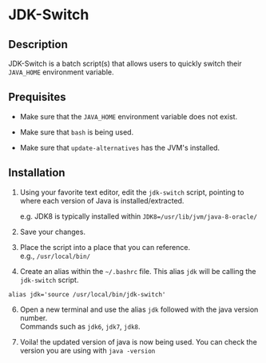 # JDK-Switch

## Description
JDK-Switch is a batch script(s) that allows users to quickly switch their `JAVA_HOME` environment variable.

## Prequisites
* Make sure that the `JAVA_HOME` environment variable does not exist.

* Make sure that `bash` is being used.

* Make sure that `update-alternatives` has the JVM's installed.

## Installation
1) Using your favorite text editor, edit the `jdk-switch` script, pointing to where each version of Java is installed/extracted.

    e.g. JDK8 is typically installed within `JDK8=/usr/lib/jvm/java-8-oracle/`

3) Save your changes.

4) Place the script into a place that you can reference.  
e.g., `/usr/local/bin/`

5) Create an alias within the `~/.bashrc` file.  This alias `jdk` will be calling the `jdk-switch` script.

```
alias jdk='source /usr/local/bin/jdk-switch'
```
6) Open a new terminal and use the alias `jdk` followed with the java version number.  
Commands such as `jdk6`, `jdk7`, `jdk8`. 

7) Voila! the updated version of java is now being used.  You can check the version you are using with `java -version`
